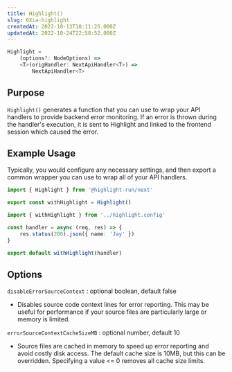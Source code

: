 ```yaml
---
title: Highlight()
slug: 6Xia-highlight
createdAt: 2022-10-13T18:11:25.000Z
updatedAt: 2022-10-24T22:58:52.000Z
---
```


```typescript
Highlight =
	(options?: NodeOptions) =>
	<T>(origHandler: NextApiHandler<T>) =>
		NextApiHandler<T>
```

## Purpose

`Highlight()` generates a function that you can use to wrap your API handlers to provide backend error monitoring. If an error is thrown during the handler's execution, it is sent to Highlight and linked to the frontend session which caused the error.

## Example Usage

Typically, you would configure any necessary settings, and then export a common wrapper you can use to wrap all of your API handlers.

```typescript
import { Highlight } from '@highlight-run/next'

export const withHighlight = Highlight()
```

```typescript
import { withHighlight } from '../highlight.config'

const handler = async (req, res) => {
	res.status(200).json({ name: 'Jay' })
}

export default withHighlight(handler)
```

## Options

`disableErrorSourceContext` : optional boolean, default false

-   Disables source code context lines for error reporting. This may be useful for performance if your source files are particularly large or memory is limited.

`errorSourceContextCacheSizeMB` : optional number, default 10

-   Source files are cached in memory to speed up error reporting and avoid costly disk access. The default cache size is 10MB, but this can be overridden. Specifying a value <= 0 removes all cache size limits.
